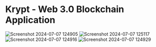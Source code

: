 # Krypt - Web 3.0 Blockchain Application

![Screenshot 2024-07-07 124905](https://github.com/Harshal-0901/Krypt/assets/141266067/7535fedb-81b7-4472-8e3e-32bd145d82fb)
![Screenshot 2024-07-07 125117](https://github.com/Harshal-0901/Krypt/assets/141266067/d8c7653f-fbdd-4a5b-8d1f-6a3dac9c1e09)
![Screenshot 2024-07-07 124916](https://github.com/Harshal-0901/Krypt/assets/141266067/3bfc7f32-1dbc-4281-ba56-bf871ee16f16)
![Screenshot 2024-07-07 124929](https://github.com/Harshal-0901/Krypt/assets/141266067/67f03820-df57-429b-9bbb-20d102e3f221)

